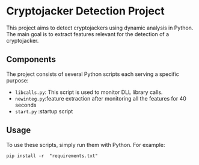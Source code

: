 # Cryptojacker Detection Project

This project aims to detect cryptojackers using dynamic analysis in Python. The main goal is to extract features relevant for the detection of a cryptojacker.

## Components

The project consists of several Python scripts each serving a specific purpose:

- `libcalls.py`: This script is used to monitor DLL library calls.
- `newinteg.py`:feature extraction after monitoring all the features for 40 seconds
- `start.py` :startup script

## Usage

To use these scripts, simply run them with Python. For example:
    
   
    pip install -r  "requirements.txt"

    
